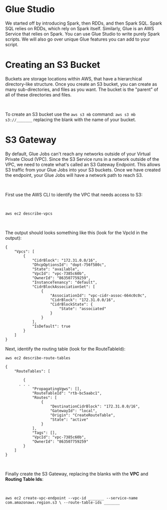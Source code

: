 # Glue Studio

We started off by introducing Spark, then RDDs, and then Spark SQL. Spark SQL relies on RDDs, which rely on Spark itself. Similarly, Glue is an AWS Service that relies on Spark. You can use Glue Studio to write purely Spark scripts. We will also go over unique Glue features you can add to your script.


# Creating an S3 Bucket

Buckets are storage locations within AWS, that have a hierarchical directory-like structure. Once you create an S3 bucket, you can create as many sub-directories, and files as you want. The bucket is the "parent" of all of these directories and files.



<br data-md>

To create an S3 bucket use the `aws s3 mb` command: `aws s3 mb s3://_______` replacing the blank with the name of your bucket. 

# S3 Gateway

By default, Glue Jobs can't reach any networks outside of your Virtual Private Cloud (VPC). Since the S3 Service runs in a network outside of the VPC, we need to create what's called an S3 Gateway Endpoint. This allows S3 traffic from your Glue Jobs into your S3 buckets. Once we have created the endpoint, your Glue Jobs will have a network path to reach S3.

<br data-md>

First use the AWS CLI to identify the VPC that needs access to S3:

<br data-md>

`aws ec2 describe-vpcs`

<br data-md>

The output should looks something like this (look for the VpcId in the output):

```undefined
{
    "Vpcs": [
        {
            "CidrBlock": "172.31.0.0/16",
            "DhcpOptionsId": "dopt-756f580c",
            "State": "available",
            "VpcId": "vpc-7385c60b",
            "OwnerId": "863507759259",
            "InstanceTenancy": "default",
            "CidrBlockAssociationSet": [
                {
                    "AssociationId": "vpc-cidr-assoc-664c0c0c",
                    "CidrBlock": "172.31.0.0/16",
                    "CidrBlockState": {
                        "State": "associated"
                    }
                }
            ],
            "IsDefault": true
        }
    ]
}
```

Next, identify the routing table (look for the RouteTableId):

`aws ec2 describe-route-tables`

```
{
    "RouteTables": [

        {
      . . .
            "PropagatingVgws": [],
            "RouteTableId": "rtb-bc5aabc1",
            "Routes": [
                {
                    "DestinationCidrBlock": "172.31.0.0/16",
                    "GatewayId": "local",
                    "Origin": "CreateRouteTable",
                    "State": "active"
                }
            ],
            "Tags": [],
            "VpcId": "vpc-7385c60b",
            "OwnerId": "863507759259"
        }
    ]
}

```

<br data-md>

Finally create the S3 Gateway, replacing the blanks with the **VPC** and **Routing Table Ids**:

<br data-md>

`aws ec2 create-vpc-endpoint --vpc-id _______ --service-name com.amazonaws.region.s3 \
  --route-table-ids _______`


